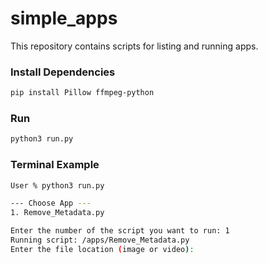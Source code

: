 # simple_apps
This repository contains scripts for listing and running apps.

### Install Dependencies
```bash
pip install Pillow ffmpeg-python
```

### Run
```bash
python3 run.py
```

### Terminal Example
```bash
User % python3 run.py

--- Choose App --- 
1. Remove_Metadata.py

Enter the number of the script you want to run: 1
Running script: /apps/Remove_Metadata.py
Enter the file location (image or video): 
```
